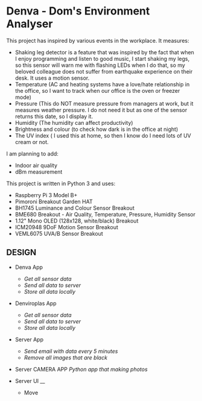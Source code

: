 # Denva - Dom's Environment Analyser

This project has inspired by various events in the workplace.
It measures:
- Shaking leg detector is a feature that was inspired by the fact that when I enjoy programming and listen to good music, I start shaking my legs, so this sensor will warn me with flashing LEDs when I do that, so my beloved colleague does not suffer from earthquake experience on their desk. It uses a motion sensor.
- Temperature (AC and heating systems have a love/hate relationship in the office, so I want to track when our office is the oven or freezer mode)
- Pressure (This do NOT measure pressure from managers at work, but it measures weather pressure. I do not need it but as one of the sensor returns this date, so I display it.
- Humidity (The humidity can affect productivity) 
- Brightness and colour (to check how dark is in the office at night)
- The UV index ( I used this at home, so then I know do I need lots of UV cream or not.

I am planning to add:
- Indoor air quality
- dBm measurement


This project is written in Python 3 and uses:
- Raspberry Pi 3 Model B+ 
- Pimoroni Breakout Garden HAT
- BH1745 Luminance and Colour Sensor Breakout
- BME680 Breakout - Air Quality, Temperature, Pressure, Humidity Sensor
- 1.12" Mono OLED (128x128, white/black) Breakout
- ICM20948 9DoF Motion Sensor Breakout
- VEML6075 UVA/B Sensor Breakout


## DESIGN

- Denva App 
    - _Get all sensor data_
    - _Send all data to server_
    - _Store all data locally_

- Denviroplas App 
    - _Get all sensor data_
    - _Send all data to server_
    - _Store all data locally_

- Server App
    - _Send email with data every 5 minutes_
    - _Remove all images that are black_
- Server CAMERA APP _Python app that making photos_


- Server UI __
    - Move 

